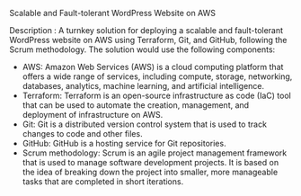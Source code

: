 Scalable and Fault-tolerant WordPress Website on AWS

Description : A turnkey solution for deploying a scalable and fault-tolerant WordPress website on AWS using Terraform, Git, and GitHub, following the Scrum methodology.
The solution would use the following components:
- AWS: Amazon Web Services (AWS) is a cloud computing platform that offers a wide range of services, including compute, storage, networking, databases, analytics, machine learning, and artificial intelligence.
- Terraform: Terraform is an open-source infrastructure as code (IaC) tool that can be used to automate the creation, management, and       deployment of infrastructure on AWS.
- Git: Git is a distributed version control system that is used to track changes to code and other files.
- GitHub: GitHub is a hosting service for Git repositories.
- Scrum methodology: Scrum is an agile project management framework that is used to manage software development projects. It is based on the idea of breaking down the project into smaller, more manageable tasks that are completed in short iterations.
